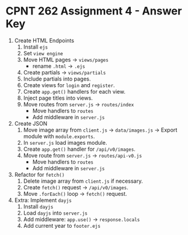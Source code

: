 # CPNT 262 Assignment 4 - Answer Key
1. Create HTML Endpoints
    1. Install `ejs`
    2. Set `view engine`
    3. Move HTML pages -> `views/pages`
        - rename `.html` -> `.ejs`
    4. Create partials -> `views/partials`
    5. Include partials into pages.
    6. Create views for `login` and `register`.
    7. Create `app.get()` handlers for each view.
    8. Inject page titles into views.
    9. Move routes from `server.js` -> `routes/index`
        - Move handlers to `routes`
        - Add middleware in `server.js`
2. Create JSON
    1. Move image array from `client.js` -> `data/images.js` -> Export module with `module.exports`.
    2. In `server.js` load images module.
    3. Create `app.get()` handler for `/api/v0/images`.
    4. Move route from `server.js` -> `routes/api-v0.js`
        - Move handlers to `routes`
        - Add middleware in `server.js`
3. Refactor for `fetch()`
    1. Delete image array from `client.js` if necessary.
    2. Create `fetch()` request -> `/api/v0/images`.
    3. Move `.forEach()` loop -> `fetch()` request.
4. Extra: Implement `dayjs`
    1. Install `dayjs`
    2. Load `dayjs` into `server.js`
    3. Add middleware: `app.use()` -> `response.locals`
    4. Add current year to `footer.ejs`